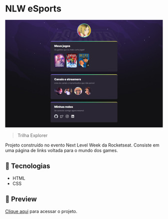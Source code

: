 # NLW eSports

![preview](./.github/preview.png)

> Trilha Explorer

Projeto construído no evento Next Level Week da Rocketseat. Consiste em uma página de links voltada para o mundo dos games.

## 🚀 Tecnologias

- HTML
- CSS

## 🔗 Preview

[Clique aqui](https://edusmpaio.github.io/nlw-esports/) para acessar o projeto.
